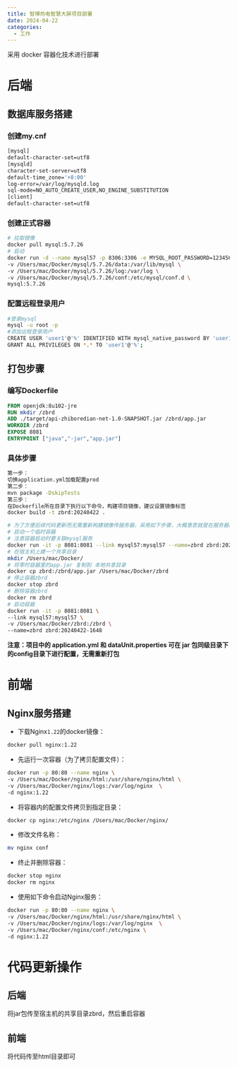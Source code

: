 ```yaml
---
title: 智博热电智慧大屏项目部署
date: 2024-04-22
categories: 
  - 工作
---
```


采用 docker 容器化技术进行部署

# 后端

## 数据库服务搭建

### 创建my.cnf

```sh
[mysql]
default-character-set=utf8
[mysqld]
character-set-server=utf8
default-time_zone='+8:00'
log-error=/var/log/mysqld.log
sql-mode=NO_AUTO_CREATE_USER,NO_ENGINE_SUBSTITUTION
[client]
default-character-set=utf8
```

### 创建正式容器

```sh
# 拉取镜像
docker pull mysql:5.7.26
# 启动
docker run -d --name mysql57 -p 8306:3306 -e MYSQL_ROOT_PASSWORD=123456 \
-v /Users/mac/Docker/mysql/5.7.26/data:/var/lib/mysql \
-v /Users/mac/Docker/mysql/5.7.26/log:/var/log \
-v /Users/mac/Docker/mysql/5.7.26/conf:/etc/mysql/conf.d \
mysql:5.7.26
```

### 配置远程登录用户

```sh
#登录mysql
mysql -u root -p
#添加远程登录用户
CREATE USER 'user1'@'%' IDENTIFIED WITH mysql_native_password BY 'user123!';
GRANT ALL PRIVILEGES ON *.* TO 'user1'@'%';
```

## 打包步骤

### 编写Dockerfile

```dockerfile
FROM openjdk:8u102-jre
RUN mkdir /zbrd
ADD ./target/api-zhiboredian-net-1.0-SNAPSHOT.jar /zbrd/app.jar
WORKDIR /zbrd
EXPOSE 8081
ENTRYPOINT ["java","-jar","app.jar"]
```

### 具体步骤

```sh
第一步：
切换application.yml加载配置prod
第二步：
mvn package -DskipTests
第三步：
在Dockerfile所在目录下执行以下命令，构建项目镜像，建议设置镜像标签
docker build -t zbrd:20240422 .
```



```sh
# 为了方便后续代码更新而无需重新构建镜像传服务器，采用如下步骤，大概意思就是在服务器的宿主机上和容器共享一个目录放项目的jar包，这样的话之后更新代码，只需要把jar包传到宿主机的共享目录下即可，然后重启容器完成代码更新
# 启动一个临时容器
# 注意容器启动时要关联mysql服务
docker run -it -p 8081:8081 --link mysql57:mysql57 --name=zbrd zbrd:20240422-1648
# 在宿主机上建一个共享目录
mkdir /Users/mac/Docker/
# 将零时容器里的app.jar 复制到 本地共享目录
docker cp zbrd:/zbrd/app.jar /Users/mac/Docker/zbrd
# 停止容器zbrd
docker stop zbrd
# 删除容器zbrd
docker rm zbrd
# 启动容器
docker run -it -p 8081:8081 \
--link mysql57:mysql57 \
-v /Users/mac/Docker/zbrd:/zbrd \
--name=zbrd zbrd:20240422-1648
```

**注意：项目中的 application.yml 和 dataUnit.properties 可在 jar 包同级目录下的config目录下进行配置，无需重新打包**

# 前端 

## Nginx服务搭建

- 下载Nginx`1.22`的docker镜像：

```bash
docker pull nginx:1.22
```

- 先运行一次容器（为了拷贝配置文件）：

```bash
docker run -p 80:80 --name nginx \
-v /Users/mac/Docker/nginx/html:/usr/share/nginx/html \
-v /Users/mac/Docker/nginx/logs:/var/log/nginx  \
-d nginx:1.22
```

- 将容器内的配置文件拷贝到指定目录：

```bash
docker cp nginx:/etc/nginx /Users/mac/Docker/nginx/
```

- 修改文件名称：

```bash
mv nginx conf
```

- 终止并删除容器：

```bash
docker stop nginx
docker rm nginx
```

- 使用如下命令启动Nginx服务：

```bash
docker run -p 80:80 --name nginx \
-v /Users/mac/Docker/nginx/html:/usr/share/nginx/html \
-v /Users/mac/Docker/nginx/logs:/var/log/nginx  \
-v /Users/mac/Docker/nginx/conf:/etc/nginx \
-d nginx:1.22
```



# 代码更新操作

## 后端

将jar包传至宿主机的共享目录zbrd，然后重启容器

## 前端

将代码传至html目录即可